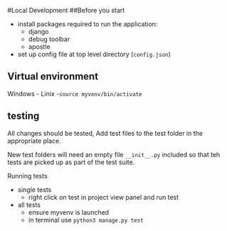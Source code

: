 #Local Development
##Before you start

- install packages required to run the application:
  - django
  - debug toolbar
  - apostle
- set up config file at top level directory (`config.json`)

## Virtual environment
Windows - 
Linix -`source myvenv/bin/activate`

## testing 

All changes should be tested,  Add test files to the test folder in the appropriate place.

New test folders will need an empty file `__init__.py` included so that teh tests are picked up as part of the test suite.

Running tests
- single tests
  - right click on test in project view panel and run test
- all tests
  - ensure myvenv is launched
  - in terminal use `python3 manage.py test`
  
  

